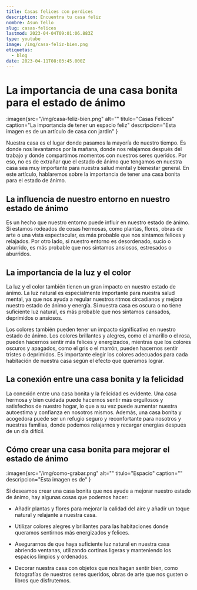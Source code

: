 ```yaml
---
title: Casas felices con perdices
description: Encuentra tu casa feliz
nombre: Asun Tello
slug: casas-felices
lastmod: 2023-04-04T09:01:06.883Z
type: youtube
image: /img/casa-feliz-bien.png
etiquetas:
  - blog
date: 2023-04-11T08:03:45.000Z
---
```


# La importancia de una casa bonita para el estado de ánimo

:imagen{src="/img/casa-feliz-bien.png" alt="" titulo="Casas Felices" caption="La importancia de tener un espacio feliz" descripcion="Esta imagen es de un artículo de casa con jardin" }

Nuestra casa es el lugar donde pasamos la mayoría de nuestro tiempo. Es donde nos levantamos por la mañana, donde nos relajamos después del trabajo y donde compartimos momentos con nuestros seres queridos. Por eso, no es de extrañar que el estado de ánimo que tengamos en nuestra casa sea muy importante para nuestra salud mental y bienestar general. En este artículo, hablaremos sobre la importancia de tener una casa bonita para el estado de ánimo.

## La influencia de nuestro entorno en nuestro estado de ánimo

Es un hecho que nuestro entorno puede influir en nuestro estado de ánimo. Si estamos rodeados de cosas hermosas, como plantas, flores, obras de arte o una vista espectacular, es más probable que nos sintamos felices y relajados. Por otro lado, si nuestro entorno es desordenado, sucio o aburrido, es más probable que nos sintamos ansiosos, estresados o aburridos.

## La importancia de la luz y el color

La luz y el color también tienen un gran impacto en nuestro estado de ánimo. La luz natural es especialmente importante para nuestra salud mental, ya que nos ayuda a regular nuestros ritmos circadianos y mejora nuestro estado de ánimo y energía. Si nuestra casa es oscura o no tiene suficiente luz natural, es más probable que nos sintamos cansados, deprimidos o ansiosos.

Los colores también pueden tener un impacto significativo en nuestro estado de ánimo. Los colores brillantes y alegres, como el amarillo o el rosa, pueden hacernos sentir más felices y energizados, mientras que los colores oscuros y apagados, como el gris o el marrón, pueden hacernos sentir tristes o deprimidos. Es importante elegir los colores adecuados para cada habitación de nuestra casa según el efecto que queramos lograr.

## La conexión entre una casa bonita y la felicidad

La conexión entre una casa bonita y la felicidad es evidente. Una casa hermosa y bien cuidada puede hacernos sentir más orgullosos y satisfechos de nuestro hogar, lo que a su vez puede aumentar nuestra autoestima y confianza en nosotros mismos. Además, una casa bonita y acogedora puede ser un refugio seguro y reconfortante para nosotros y nuestras familias, donde podemos relajarnos y recargar energías después de un día difícil.

## Cómo crear una casa bonita para mejorar el estado de ánimo

:imagen{src="/img/como-grabar.png" alt="" titulo="Espacio" caption="" descripcion="Esta imagen es de" }

Si deseamos crear una casa bonita que nos ayude a mejorar nuestro estado de ánimo, hay algunas cosas que podemos hacer:

- Añadir plantas y flores para mejorar la calidad del aire y añadir un toque natural y relajante a nuestra casa.

- Utilizar colores alegres y brillantes para las habitaciones donde queramos sentirnos más energizados y felices.

- Asegurarnos de que haya suficiente luz natural en nuestra casa abriendo ventanas, utilizando cortinas ligeras y manteniendo los espacios limpios y ordenados.

- Decorar nuestra casa con objetos que nos hagan sentir bien, como fotografías de nuestros seres queridos, obras de arte que nos gusten o libros que disfrutemos.
